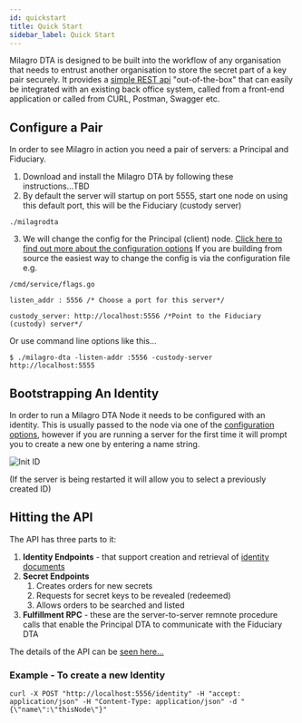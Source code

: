 ```yaml
---
id: quickstart
title: Quick Start
sidebar_label: Quick Start
---
```

Milagro DTA is designed to be built into the workflow of any organisation that needs to entrust another organisation to store the secret part of a key pair securely. It provides a [simple REST api](/swagger/index.html) "out-of-the-box" that can easily be integrated with an existing back office system, called from a front-end application or called from CURL, Postman, Swagger etc.

## Configure a Pair
In order to see Milagro in action you need a pair of servers: a Principal and Fiduciary. 

1. Download and install the Milagro DTA by following these instructions...TBD
2. By default the server will startup on port 5555, start one node on using this default port, this will be the Fiduciary (custody server)

`./milagrodta`

3. We will change the config for the Principal (client) node. [Click here to find out more about the configuration options](api-details/configuration.md) If you are building from source the easiest way to change the config is via the configuration file e.g.

```
/cmd/service/flags.go

listen_addr : 5556 /* Choose a port for this server*/

custody_server: http://localhost:5556 /*Point to the Fiduciary (custody) server*/

```
Or use command line options like this...
```
$ ./milagro-dta -listen-addr :5556 -custody-server http://localhost:5555
```

## Bootstrapping An Identity

In order to run a Milagro DTA Node it needs to be configured with an identity. This is usually passed to the node via one of the [configuration options](api-details/configuration.md), however if you are running a server for the first time it will prompt you to create a new one by entering a name string.

![Init ID](/img/dta/initID.png)

(If the server is being restarted it will allow you to select a previously created ID)

## Hitting the API

The API has three parts to it:

1. **Identity Endpoints** - that support creation and retrieval of [identity documents](dta-details/identity-documents.md)
2. **Secret Endpoints** 
    1. Creates orders for new secrets
    2. Requests for secret keys to be revealed (redeemed)
    3. Allows orders to be searched and listed
3. **Fulfillment RPC** - these are the server-to-server remnote procedure calls that enable the Principal DTA to communicate with the Fiduciary DTA

The details of the API can be  [seen here...](/swagger/index.html)

### Example - To create a new Identity

```
curl -X POST "http://localhost:5556/identity" -H "accept: application/json" -H "Content-Type: application/json" -d "{\"name\":\"thisNode\"}"
```







